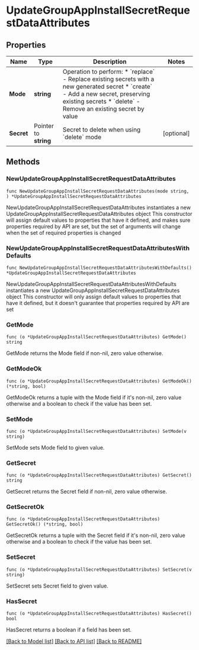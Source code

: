 # UpdateGroupAppInstallSecretRequestDataAttributes

## Properties

Name | Type | Description | Notes
------------ | ------------- | ------------- | -------------
**Mode** | **string** | Operation to perform:   * &#x60;replace&#x60; - Replace existing secrets with a new generated secret   * &#x60;create&#x60; - Add a new secret, preserving existing secrets   * &#x60;delete&#x60; - Remove an existing secret by value  | 
**Secret** | Pointer to **string** | Secret to delete when using &#x60;delete&#x60; mode | [optional] 

## Methods

### NewUpdateGroupAppInstallSecretRequestDataAttributes

`func NewUpdateGroupAppInstallSecretRequestDataAttributes(mode string, ) *UpdateGroupAppInstallSecretRequestDataAttributes`

NewUpdateGroupAppInstallSecretRequestDataAttributes instantiates a new UpdateGroupAppInstallSecretRequestDataAttributes object
This constructor will assign default values to properties that have it defined,
and makes sure properties required by API are set, but the set of arguments
will change when the set of required properties is changed

### NewUpdateGroupAppInstallSecretRequestDataAttributesWithDefaults

`func NewUpdateGroupAppInstallSecretRequestDataAttributesWithDefaults() *UpdateGroupAppInstallSecretRequestDataAttributes`

NewUpdateGroupAppInstallSecretRequestDataAttributesWithDefaults instantiates a new UpdateGroupAppInstallSecretRequestDataAttributes object
This constructor will only assign default values to properties that have it defined,
but it doesn't guarantee that properties required by API are set

### GetMode

`func (o *UpdateGroupAppInstallSecretRequestDataAttributes) GetMode() string`

GetMode returns the Mode field if non-nil, zero value otherwise.

### GetModeOk

`func (o *UpdateGroupAppInstallSecretRequestDataAttributes) GetModeOk() (*string, bool)`

GetModeOk returns a tuple with the Mode field if it's non-nil, zero value otherwise
and a boolean to check if the value has been set.

### SetMode

`func (o *UpdateGroupAppInstallSecretRequestDataAttributes) SetMode(v string)`

SetMode sets Mode field to given value.


### GetSecret

`func (o *UpdateGroupAppInstallSecretRequestDataAttributes) GetSecret() string`

GetSecret returns the Secret field if non-nil, zero value otherwise.

### GetSecretOk

`func (o *UpdateGroupAppInstallSecretRequestDataAttributes) GetSecretOk() (*string, bool)`

GetSecretOk returns a tuple with the Secret field if it's non-nil, zero value otherwise
and a boolean to check if the value has been set.

### SetSecret

`func (o *UpdateGroupAppInstallSecretRequestDataAttributes) SetSecret(v string)`

SetSecret sets Secret field to given value.

### HasSecret

`func (o *UpdateGroupAppInstallSecretRequestDataAttributes) HasSecret() bool`

HasSecret returns a boolean if a field has been set.


[[Back to Model list]](../README.md#documentation-for-models) [[Back to API list]](../README.md#documentation-for-api-endpoints) [[Back to README]](../README.md)


